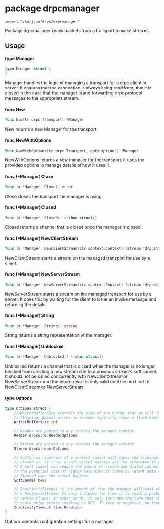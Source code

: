 # package drpcmanager

`import "storj.io/drpc/drpcmanager"`

Package drpcmanager reads packets from a transport to make streams.

## Usage

#### type Manager

```go
type Manager struct {
}
```

Manager handles the logic of managing a transport for a drpc client or server.
It ensures that the connection is always being read from, that it is closed in
the case that the manager is and forwarding drpc protocol messages to the
appropriate stream.

#### func  New

```go
func New(tr drpc.Transport) *Manager
```
New returns a new Manager for the transport.

#### func  NewWithOptions

```go
func NewWithOptions(tr drpc.Transport, opts Options) *Manager
```
NewWithOptions returns a new manager for the transport. It uses the provided
options to manage details of how it uses it.

#### func (*Manager) Close

```go
func (m *Manager) Close() error
```
Close closes the transport the manager is using.

#### func (*Manager) Closed

```go
func (m *Manager) Closed() <-chan struct{}
```
Closed returns a channel that is closed once the manager is closed.

#### func (*Manager) NewClientStream

```go
func (m *Manager) NewClientStream(ctx context.Context) (stream *drpcstream.Stream, err error)
```
NewClientStream starts a stream on the managed transport for use by a client.

#### func (*Manager) NewServerStream

```go
func (m *Manager) NewServerStream(ctx context.Context) (stream *drpcstream.Stream, rpc string, err error)
```
NewServerStream starts a stream on the managed transport for use by a server. It
does this by waiting for the client to issue an invoke message and returning the
details.

#### func (*Manager) String

```go
func (m *Manager) String() string
```
String returns a string representation of the manager.

#### func (*Manager) Unblocked

```go
func (m *Manager) Unblocked() <-chan struct{}
```
Unblocked returns a channel that is closed when the manager is no longer blocked
from creating a new stream due to a previous stream's soft cancel. It should not
be called concurrently with NewClientStream or NewServerStream and the return
result is only valid until the next call to NewClientStream or NewServerStream.

#### type Options

```go
type Options struct {
	// WriterBufferSize controls the size of the buffer that we will fill before
	// flushing. Normal writes to streams typically issue a flush explicitly.
	WriterBufferSize int

	// Reader are passed to any readers the manager creates.
	Reader drpcwire.ReaderOptions

	// Stream are passed to any streams the manager creates.
	Stream drpcstream.Options

	// SoftCancel controls if a context cancel will cause the transport to be
	// closed or, if true, a soft cancel message will be attempted if possible.
	// A soft cancel can reduce the amount of closed and dialed connections at
	// the potential cost of higher latencies if there is latent data still being
	// flushed when the cancel happens.
	SoftCancel bool

	// InactivityTimeout is the amount of time the manager will wait when creating
	// a NewServerStream. It only includes the time it is reading packets from the
	// remote client. In other words, it only includes the time that the client
	// could delay before invoking an RPC. If zero or negative, no timeout is used.
	InactivityTimeout time.Duration
}
```

Options controls configuration settings for a manager.
